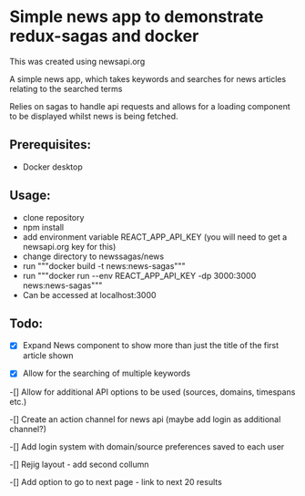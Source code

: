# Simple news app to demonstrate redux-sagas and docker

This was created using newsapi.org

A simple news app, which takes keywords and searches for news articles relating to the searched terms

Relies on sagas to handle api requests and allows for a loading component to be displayed whilst news is being fetched.


## Prerequisites:
* Docker desktop


## Usage:
* clone repository
* npm install
* add environment variable REACT_APP_API_KEY (you will need to get a newsapi.org key for this)
* change directory to newssagas/news
* run """docker build -t news:news-sagas"""
* run """docker run --env REACT_APP_API_KEY -dp 3000:3000 news:news-sagas"""
* Can be accessed at localhost:3000

## Todo:

-[X] Expand News component to show more than just the title of the first article shown

-[X] Allow for the searching of multiple keywords 

-[] Allow for additional API options to be used (sources, domains, timespans etc.)

-[] Create an action channel for news api (maybe add login as additional channel?)

-[] Add login system with domain/source preferences saved to each user

-[] Rejig layout - add second collumn

-[] Add option to go to next page - link to next 20 results

